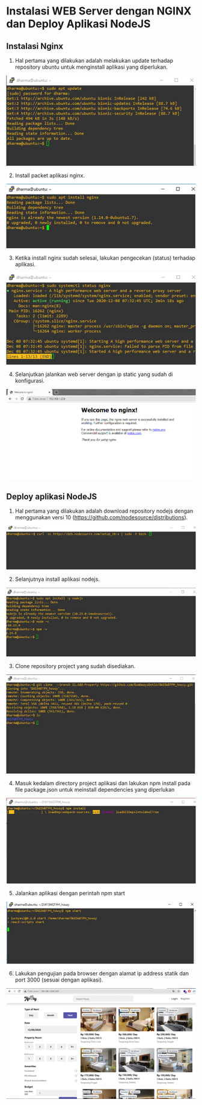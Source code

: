 # Instalasi WEB Server dengan NGINX dan Deploy Aplikasi NodeJS

## Instalasi Nginx
1. Hal pertama yang dilakukan adalah melakukan update terhadap repository ubuntu untuk menginstall aplikasi yang diperlukan.

![1](./asset/1.png)

2. Install packet aplikasi nginx.

![2](./asset/2.png)

3. Ketika install nginx sudah selesai, lakukan pengecekan (status) terhadap aplikasi.

![3](./asset/3.png)

4. Selanjutkan jalankan web server dengan ip static yang sudah di konfigurasi.

![4](./asset/4.png)

## Deploy aplikasi NodeJS
1. Hal pertama yang dilakukan adalah download repository nodejs dengan menggunakan versi 10 (https://github.com/nodesource/distributions).

![5](./asset/5.png)

2. Selanjutnya install aplikasi nodejs.

![6](./asset/6.png)

3. Clone repository project yang sudah disediakan.

![7](./asset/7.png)

4. Masuk kedalam directory project aplikasi dan lakukan npm install pada file package.json untuk meinstall dependencies yang diperlukan

![8](./asset/8.png)

5. Jalankan aplikasi dengan perintah npm start 

![9](./asset/9.png)

6. Lakukan pengujian pada browser dengan alamat ip address statik dan port 3000 (sesuai dengan aplikasi).

![10](./asset/10.png)
